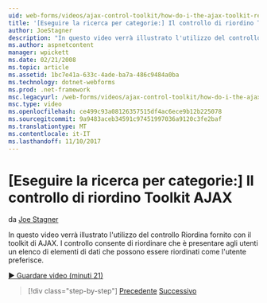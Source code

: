 ```yaml
---
uid: web-forms/videos/ajax-control-toolkit/how-do-i-the-ajax-toolkit-reorder-control
title: '[Eseguire la ricerca per categorie:] Il controllo di riordino Toolkit AJAX | Documenti Microsoft'
author: JoeStagner
description: "In questo video verrà illustrato l'utilizzo del controllo Riordina fornito con il toolkit di AJAX. Il controllo di riordino consente di presentare agli utenti o un elenco..."
ms.author: aspnetcontent
manager: wpickett
ms.date: 02/21/2008
ms.topic: article
ms.assetid: 1bc7e41a-633c-4ade-ba7a-486c9484a0ba
ms.technology: dotnet-webforms
ms.prod: .net-framework
msc.legacyurl: /web-forms/videos/ajax-control-toolkit/how-do-i-the-ajax-toolkit-reorder-control
msc.type: video
ms.openlocfilehash: ce499c93a08126357515df4ac6ece9b12b225078
ms.sourcegitcommit: 9a9483aceb34591c97451997036a9120c3fe2baf
ms.translationtype: MT
ms.contentlocale: it-IT
ms.lasthandoff: 11/10/2017
---
```

<a name="how-do-i-the-ajax-toolkit-reorder-control"></a>[Eseguire la ricerca per categorie:] Il controllo di riordino Toolkit AJAX
====================
da [Joe Stagner](https://github.com/JoeStagner)

In questo video verrà illustrato l'utilizzo del controllo Riordina fornito con il toolkit di AJAX. I controllo consente di riordinare che è presentare agli utenti un elenco di elementi di dati che possono essere riordinati come l'utente preferisce.

[&#9654; Guardare video (minuti 21)](https://channel9.msdn.com/Blogs/ASP-NET-Site-Videos/how-do-i-the-ajax-toolkit-reorder-control)

>[!div class="step-by-step"]
[Precedente](how-do-i-use-the-aspnet-ajax-updatepanelanimation-extender.md)
[Successivo](utilize-the-ajax-rating-control-in-the-aspnet-toolkit.md)

